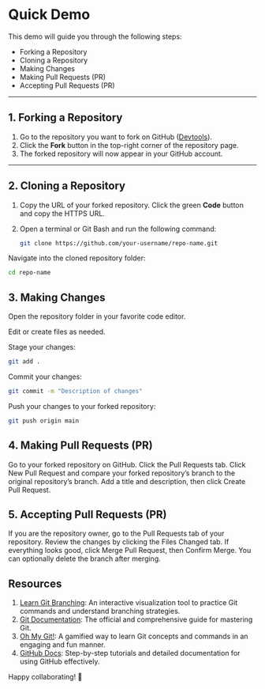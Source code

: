 # Quick Demo

This demo will guide you through the following steps:  
- Forking a Repository  
- Cloning a Repository  
- Making Changes  
- Making Pull Requests (PR)  
- Accepting Pull Requests (PR)  

---

## 1. Forking a Repository  

1. Go to the repository you want to fork on GitHub ([Devtools](https://github.com/2514-Aditi/gdg-devtools)).  
2. Click the **Fork** button in the top-right corner of the repository page.  
3. The forked repository will now appear in your GitHub account.  

---

## 2. Cloning a Repository  

1. Copy the URL of your forked repository. Click the green **Code** button and copy the HTTPS URL.  
2. Open a terminal or Git Bash and run the following command:  

   ```bash
   git clone https://github.com/your-username/repo-name.git
   
Navigate into the cloned repository folder:

```bash
cd repo-name
```
## 3. Making Changes
Open the repository folder in your favorite code editor.

Edit or create files as needed.

Stage your changes:

```bash
git add .
```

Commit your changes:

```bash
git commit -m "Description of changes"
```

Push your changes to your forked repository:

```bash
git push origin main
```

## 4. Making Pull Requests (PR)
Go to your forked repository on GitHub.
Click the Pull Requests tab.
Click New Pull Request and compare your forked repository’s branch to the original repository’s branch.
Add a title and description, then click Create Pull Request.

## 5. Accepting Pull Requests (PR)
If you are the repository owner, go to the Pull Requests tab of your repository.
Review the changes by clicking the Files Changed tab.
If everything looks good, click Merge Pull Request, then Confirm Merge.
You can optionally delete the branch after merging.

## Resources 

1. [Learn Git Branching](https://learngitbranching.js.org/): An interactive visualization tool to practice Git commands and understand branching strategies.  
2. [Git Documentation](https://git-scm.com/doc): The official and comprehensive guide for mastering Git.  
3. [Oh My Git!](https://ohmygit.org/): A gamified way to learn Git concepts and commands in an engaging and fun manner.  
4. [GitHub Docs](https://docs.github.com): Step-by-step tutorials and detailed documentation for using GitHub effectively.

Happy collaborating! 🚀

